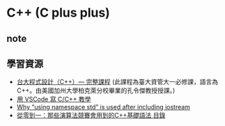 # C++ (C plus plus)

## note

## 學習資源
- [台大程式設計（C++）— 完整課程](https://youtube.com/playlist?list=PLMHSr8fseBzUvwjKtR6pX0Vv9Q9H-V3lY) (此課程為臺大資管大一必修課，語言為 C++。由美國加州大學柏克萊分校畢業的孔令傑教授授課。)
- [用 VSCode 寫 C/C++ 教學](https://hackmd.io/@liaojason2/vscodecppwindows)
- [Why “using namespace std” is used after including iostream](https://medium.com/breaktheloop/why-using-namespace-std-is-used-after-including-iostream-dc5ae45db652)
- [從零到一：那些演算法競賽會用到的C++基礎語法 目錄](https://emanlaicepsa.github.io/2020/10/21/0-index/)
